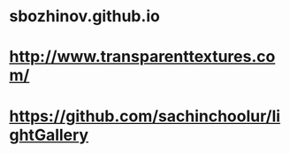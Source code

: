 # sbozhinov.github.io
# http://www.transparenttextures.com/
# https://github.com/sachinchoolur/lightGallery